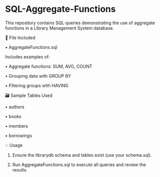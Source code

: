 # SQL-Aggregate-Functions

This repository contains SQL queries demonstrating the use of aggregate functions in a Library Management System database.

📂 File Included

•  AggregateFunctions.sql

  Includes examples of:

   •  Aggregate functions: SUM, AVG, COUNT

   •  Grouping data with GROUP BY

   •  Filtering groups with HAVING

🗃️ Sample Tables Used

•  authors

•  books

•  members

•   borrowings

💡 Usage
1. Ensure the librarydb schema and tables exist (use your schema.sql).

2. Run AggregateFunctions.sql to execute all queries and review the results.
